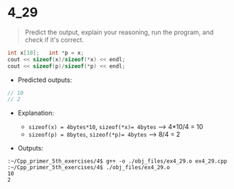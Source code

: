 # 4_29

> Predict the output, explain your reasoning, run the program, and check if it's correct.



```cpp
int x[10];   int *p = x;
cout << sizeof(x)/sizeof(*x) << endl;
cout << sizeof(p)/sizeof(*p) << endl;
```

- Predicted outputs:
```cpp
// 10
// 2
```
- Explanation:
    - `sizeof(x) = 4bytes*10`, `sizeof(*x)= 4bytes` --> 4*10/4 = 10
    - `sizeof(p) = 8bytes`, `sizeof(*p)= 4bytes` --> 8/4 = 2

- Outputs:
```terminal
:~/Cpp_primer_5th_exercises/4$ g++ -o ./obj_files/ex4_29.o ex4_29.cpp 
:~/Cpp_primer_5th_exercises/4$ ./obj_files/ex4_29.o 
10
2
```



